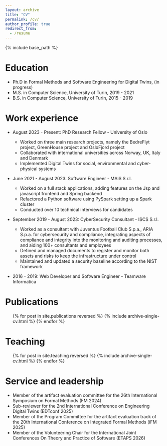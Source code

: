 ```yaml
---
layout: archive
title: "CV"
permalink: /cv/
author_profile: true
redirect_from:
  - /resume
---
```


{% include base_path %}

Education
======
* Ph.D in Formal Methods and Software Engineering for Digital Twins, (in progress)
* M.S. in Computer Science, University of Turin, 2019 - 2021
* B.S. in Computer Science, University of Turin, 2015 - 2019

Work experience
======
* August 2023 - Present: PhD Research Fellow - University of Oslo
  * Worked on three main research projects, namely the BedreFlyt project, GreenHouse project and OsloFjord project
  * Collaborated with international universities across Norway, UK, Italy and Denmark
  * Implemented Digital Twins for social, environmental and cyber-physical systems

* June 2021 - August 2023: Software Engineer - MAIS S.r.l.
  * Worked on a full stack applications, adding features on the Jsp and javascript frontend and Spring backend
  * Refactored a Python software using PySpark setting up a Spark cluster
  * Conducted over 10 technical interviews for candidates

* September 2019 - August 2023: CyberSecurity Consultant - ISCS S.r.l.
  * Worked as a consultant with Juventus Football Club S.p.a., ARIA S.p.a. for cybersecurity and compliance, integrating aspects of compliance and integrity into the monitoring and auditing processes, and aiding 100+ consultants and employees
  * Defined and managed documents to register and monitor both assets and risks to keep the infrastructure under control
  * Maintained and updated a security baseline according to the NIST framework

* 2016 - 2019: Web Developer and Software Engineer - Teamware Informatica
  
<!-- Skills
======
* Skill 1
* Skill 2
  * Sub-skill 2.1
  * Sub-skill 2.2
  * Sub-skill 2.3
* Skill 3 -->

Publications
======
  <ul>{% for post in site.publications reversed %}
    {% include archive-single-cv.html %}
  {% endfor %}</ul>
  
<!-- Talks
======
  <ul>{% for post in site.talks reversed %}
    {% include archive-single-talk-cv.html  %}
  {% endfor %}</ul> -->
  
Teaching
======
  <ul>{% for post in site.teaching reversed %}
    {% include archive-single-cv.html %}
  {% endfor %}</ul>
  
Service and leadership
======
* Member of the artifact evaluation committee for the 26th International Symposium on Formal Methods (FM 2024)
* Sub-reviewer for the 2nd International Conference on Engineering Digital Twins (EDTconf 2025)
* Member of the Program Committee for the artifact evaluation track of the 20th International Conference on Integrated Formal Methods (iFM 2025)
* Member of the Volunteering Chair for the International Joint Conferences On Theory and Practice of Software (ETAPS 2026)
